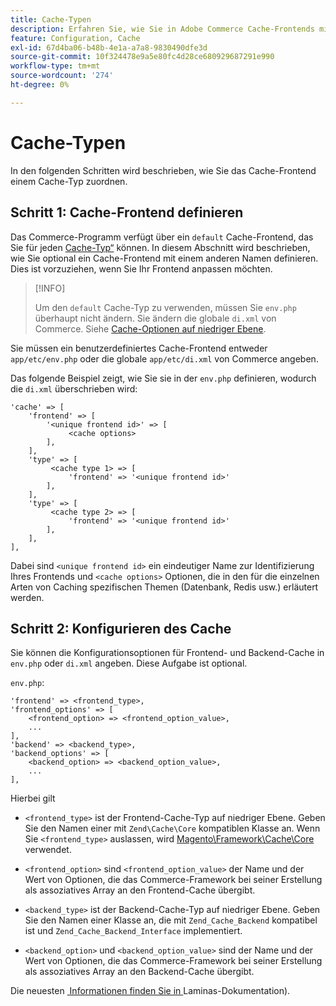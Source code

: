 ```yaml
---
title: Cache-Typen
description: Erfahren Sie, wie Sie in Adobe Commerce Cache-Frontends mit Cache-Typen verknüpfen. Erfahren Sie mehr über die Cache-Konfiguration und -Verwaltung.
feature: Configuration, Cache
exl-id: 67d4ba06-b48b-4e1a-a7a8-9830490dfe3d
source-git-commit: 10f324478e9a5e80fc4d28ce680929687291e990
workflow-type: tm+mt
source-wordcount: '274'
ht-degree: 0%

---
```


# Cache-Typen

In den folgenden Schritten wird beschrieben, wie Sie das Cache-Frontend einem Cache-Typ zuordnen.

## Schritt 1: Cache-Frontend definieren

Das Commerce-Programm verfügt über ein `default` Cache-Frontend, das Sie für jeden [Cache-Typ“ &#x200B;](../cli/manage-cache.md#clean-and-flush-cache-types) können. In diesem Abschnitt wird beschrieben, wie Sie optional ein Cache-Frontend mit einem anderen Namen definieren. Dies ist vorzuziehen, wenn Sie Ihr Frontend anpassen möchten.

>[!INFO]
>
>Um den `default` Cache-Typ zu verwenden, müssen Sie `env.php` überhaupt nicht ändern. Sie ändern die globale `di.xml` von Commerce. Siehe [Cache-Optionen auf niedriger Ebene](cache-options.md).

Sie müssen ein benutzerdefiniertes Cache-Frontend entweder `app/etc/env.php` oder die globale `app/etc/di.xml` von Commerce angeben.

Das folgende Beispiel zeigt, wie Sie sie in der `env.php` definieren, wodurch die `di.xml` überschrieben wird:

```php?start_inline=1
'cache' => [
    'frontend' => [
        '<unique frontend id>' => [
             <cache options>
        ],
    ],
    'type' => [
         <cache type 1> => [
             'frontend' => '<unique frontend id>'
        ],
    ],
    'type' => [
         <cache type 2> => [
             'frontend' => '<unique frontend id>'
        ],
    ],
],
```

Dabei sind `<unique frontend id>` ein eindeutiger Name zur Identifizierung Ihres Frontends und `<cache options>` Optionen, die in den für die einzelnen Arten von Caching spezifischen Themen (Datenbank, Redis usw.) erläutert werden.

## Schritt 2: Konfigurieren des Cache

Sie können die Konfigurationsoptionen für Frontend- und Backend-Cache in `env.php` oder `di.xml` angeben. Diese Aufgabe ist optional.

`env.php`:

```php?start_inline=1
'frontend' => <frontend_type>,
'frontend_options' => [
    <frontend_option> => <frontend_option_value>,
    ...
],
'backend' => <backend_type>,
'backend_options' => [
    <backend_option> => <backend_option_value>,
    ...
],
```

Hierbei gilt

- `<frontend_type>` ist der Frontend-Cache-Typ auf niedriger Ebene. Geben Sie den Namen einer mit `Zend\Cache\Core` kompatiblen Klasse an.
Wenn Sie `<frontend_type>` auslassen, wird [Magento\Framework\Cache\Core](https://github.com/magento/magento2/blob/2.4/lib/internal/Magento/Framework/Cache/Core.php) verwendet.

- `<frontend_option>` sind `<frontend_option_value>` der Name und der Wert von Optionen, die das Commerce-Framework bei seiner Erstellung als assoziatives Array an den Frontend-Cache übergibt.
- `<backend_type>` ist der Backend-Cache-Typ auf niedriger Ebene. Geben Sie den Namen einer Klasse an, die mit `Zend_Cache_Backend` kompatibel ist und `Zend_Cache_Backend_Interface` implementiert.
- `<backend_option>` und `<backend_option_value>` sind der Name und der Wert von Optionen, die das Commerce-Framework bei seiner Erstellung als assoziatives Array an den Backend-Cache übergibt.

Die neuesten [&#x200B; Informationen finden Sie in &#x200B;](https://docs.laminas.dev/)Laminas-Dokumentation).
